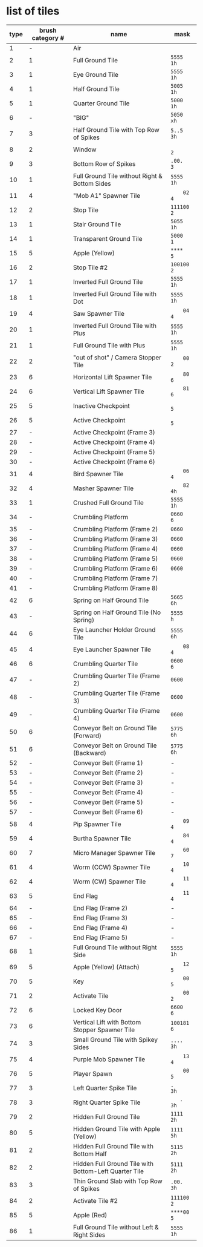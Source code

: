 <!--
    created: June 20th, 2024
    updated: December 22nd, 2024
-->

# list of tiles
type | brush category # | name                                                  | mask        |
---- | ---------------- | ----------------------------------------------------- | ----------- |
1    | -                | Air                                                   | `        `  |
2    | 1                | Full Ground Tile                                      | `5555   1h` |
3    | 1                | Eye Ground Tile                                       | `5555   1h` |
4    | 1                | Half Ground Tile                                      | `5005   1h` |
5    | 1                | Quarter Ground Tile                                   | `5000   1h` |
6    | -                | "BIG"                                                 | `5050   xh` |
7    | 3                | Half Ground Tile with Top Row of Spikes               | `5..5   3h` |
8    | 2                | Window                                                | `       2`  |
9    | 3                | Bottom Row of Spikes                                  | `.00.   3`  |
10   | 1                | Full Ground Tile without Right & Bottom Sides         | `5555   1h` |
11   | 4                | "Mob A1" Spawner Tile                                 | `    02 4`  |
12   | 2                | Stop Tile                                             | `111100 2`  |
13   | 1                | Stair Ground Tile                                     | `5055   1h` |
14   | 1                | Transparent Ground Tile                               | `5000   1`  |
15   | 5                | Apple (Yellow)                                        | `****   5`  |
16   | 2                | Stop Tile #2                                          | `100100 2`  |
17   | 1                | Inverted Full Ground Tile                             | `5555   1h` |
18   | 1                | Inverted Full Ground Tile with Dot                    | `5555   1h` |
19   | 4                | Saw Spawner Tile                                      | `    04 4`  |
20   | 1                | Inverted Full Ground Tile with Plus                   | `5555   1h` |
21   | 1                | Full Ground Tile with Plus                            | `5555   1h` |
22   | 2                | "out of shot" / Camera Stopper Tile                   | `    00 2`  |
23   | 6                | Horizontal Lift Spawner Tile                          | `    80 6`  |
24   | 6                | Vertical Lift Spawner Tile                            | `    81 6`  |
25   | 5                | Inactive Checkpoint                                   | `       5`  |
26   | 5                | Active Checkpoint                                     | `       5`  |
27   | -                | Active Checkpoint (Frame 3)                           | `        `  |
28   | -                | Active Checkpoint (Frame 4)                           | `        `  |
29   | -                | Active Checkpoint (Frame 5)                           | `        `  |
30   | -                | Active Checkpoint (Frame 6)                           | `        `  |
31   | 4                | Bird Spawner Tile                                     | `    06 4`  |
32   | 4                | Masher Spawner Tile                                   | `    82 4h` |
33   | 1                | Crushed Full Ground Tile                              | `5555   1h` |
34   | -                | Crumbling Platform                                    | `0660   6`  |
35   | -                | Crumbling Platform (Frame 2)                          | `0660    `  |
36   | -                | Crumbling Platform (Frame 3)                          | `0660    `  |
37   | -                | Crumbling Platform (Frame 4)                          | `0660    `  |
38   | -                | Crumbling Platform (Frame 5)                          | `0660    `  |
39   | -                | Crumbling Platform (Frame 6)                          | `0660    `  |
40   | -                | Crumbling Platform (Frame 7)                          | `        `  |
41   | -                | Crumbling Platform (Frame 8)                          | `        `  |
42   | 6                | Spring on Half Ground Tile                            | `5665   6h` |
43   | -                | Spring on Half Ground Tile (No Spring)                | `5555    h` |
44   | 6                | Eye Launcher Holder Ground Tile                       | `5555   6h` |
45   | 4                | Eye Launcher Spawner Tile                             | `    08 4`  |
46   | 6                | Crumbling Quarter Tile                                | `0600   6`  |
47   | -                | Crumbling Quarter Tile (Frame 2)                      | `0600   `   |
48   | -                | Crumbling Quarter Tile (Frame 3)                      | `0600   `   |
49   | -                | Crumbling Quarter Tile (Frame 4)                      | `0600   `   |
50   | 6                | Conveyor Belt on Ground Tile (Forward)                | `5775   6h` |
51   | 6                | Conveyor Belt on Ground Tile (Backward)               | `5775   6h` |
52   | -                | Conveyor Belt (Frame 1)                               | -           |
53   | -                | Conveyor Belt (Frame 2)                               | -           |
54   | -                | Conveyor Belt (Frame 3)                               | -           |
55   | -                | Conveyor Belt (Frame 4)                               | -           |
56   | -                | Conveyor Belt (Frame 5)                               | -           |
57   | -                | Conveyor Belt (Frame 6)                               | -           |
58   | 4                | Pip Spawner Tile                                      | `    09 4`  |
59   | 4                | Burtha Spawner Tile                                   | `    84 4`  |
60   | 7                | Micro Manager Spawner Tile                            | `    60 7`  |
61   | 4                | Worm (CCW) Spawner Tile                               | `    10 4`  |
62   | 4                | Worm (CW) Spawner Tile                                | `    11 4`  |
63   | 5                | End Flag                                              | `    11 4`  |
64   | -                | End Flag (Frame 2)                                    | -           |
65   | -                | End Flag (Frame 3)                                    | -           |
66   | -                | End Flag (Frame 4)                                    | -           |
67   | -                | End Flag (Frame 5)                                    | -           |
68   | 1                | Full Ground Tile without Right Side                   | `5555   1h` |
69   | 5                | Apple (Yellow) (Attach)                               | `    12 5`  |
70   | 5                | Key                                                   | `    00 5`  |
71   | 2                | Activate Tile                                         | `    00 2`  |
72   | 6                | Locked Key Door                                       | `6600   6`  |
73   | 6                | Vertical Lift with Bottom Stopper Spawner Tile        | `100181 6`  |
74   | 3                | Small Ground Tile with Spikey Sides                   | `....   3h` |
75   | 4                | Purple Mob Spawner Tile                               | `    13 4`  |
76   | 5                | Player Spawn                                          | `    00 5`  |
77   | 3                | Left Quarter Spike Tile                               | `.      3h` |
78   | 3                | Right Quarter Spike Tile                              | `   .   3h` |
79   | 2                | Hidden Full Ground Tile                               | `1111   2h` |
80   | 5                | Hidden Ground Tile with Apple (Yellow)                | `1111   5h` |
81   | 2                | Hidden Full Ground Tile with Bottom Half              | `5115   2h` |
82   | 2                | Hidden Full Ground Tile with Bottom-Left Quarter Tile | `5111   2h` |
83   | 3                | Thin Ground Slab with Top Row of Spikes               | `.00.   3h` |
84   | 2                | Activate Tile #2                                      | `111100 2`  |
85   | 5                | Apple (Red)                                           | `****00 5`  |
86   | 1                | Full Ground Tile without Left & Right Sides           | `5555   1h` |